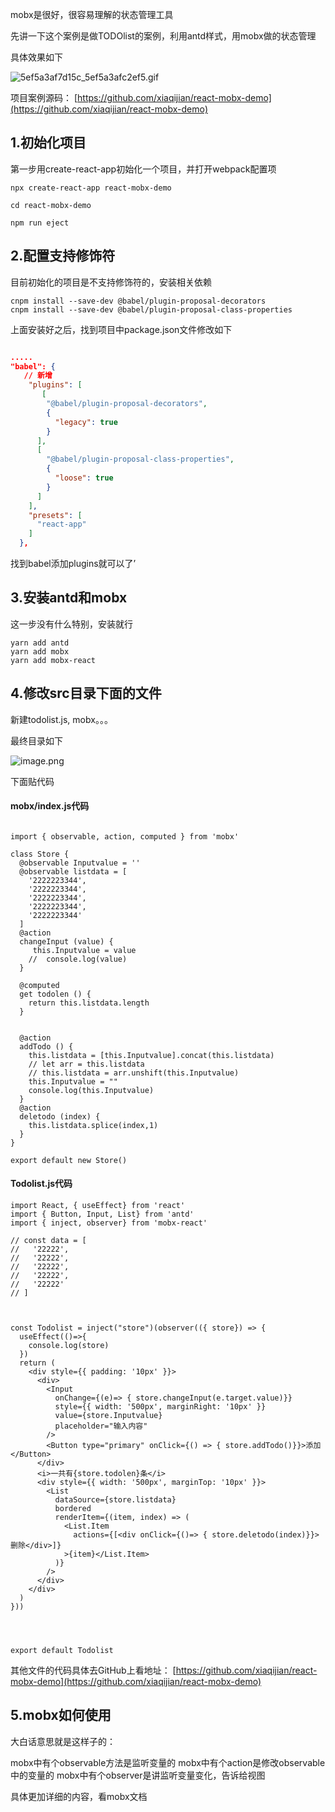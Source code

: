 mobx是很好，很容易理解的状态管理工具

先讲一下这个案例是做TODOlist的案例，利用antd样式，用mobx做的状态管理

具体效果如下

![5ef5a3af7d15c_5ef5a3afc2ef5.gif](https://upload-images.jianshu.io/upload_images/1379609-7bf33b4973a55ec3.gif?imageMogr2/auto-orient/strip)

项目案例源码：
[https://github.com/xiaqijian/react-mobx-demo](https://github.com/xiaqijian/react-mobx-demo)


1.初始化项目
--
第一步用create-react-app初始化一个项目，并打开webpack配置项

```
npx create-react-app react-mobx-demo

cd react-mobx-demo

npm run eject
```

2.配置支持修饰符
--
目前初始化的项目是不支持修饰符的，安装相关依赖
 
```
cnpm install --save-dev @babel/plugin-proposal-decorators
cnpm install --save-dev @babel/plugin-proposal-class-properties
```
上面安装好之后，找到项目中package.json文件修改如下

```json

.....
"babel": {
   // 新增
    "plugins": [
       [
        "@babel/plugin-proposal-decorators",
        {
          "legacy": true
        }
      ],
      [
        "@babel/plugin-proposal-class-properties",
        {
          "loose": true
        }
      ]
    ],
    "presets": [
      "react-app"
    ]
  },

```
找到babel添加plugins就可以了’

3.安装antd和mobx
--

这一步没有什么特别，安装就行
```
yarn add antd
yarn add mobx
yarn add mobx-react
```
4.修改src目录下面的文件
--
新建todolist.js, mobx。。。

最终目录如下

![image.png](https://upload-images.jianshu.io/upload_images/1379609-460719967f020e79.png?imageMogr2/auto-orient/strip%7CimageView2/2/w/1240)

下面贴代码

#### mobx/index.js代码

```

import { observable, action, computed } from 'mobx'

class Store {
  @observable Inputvalue = ''
  @observable listdata = [
    '2222223344',
    '2222223344',
    '2222223344',
    '2222223344',
    '2222223344'
  ]
  @action
  changeInput (value) {
     this.Inputvalue = value
    //  console.log(value)
  }

  @computed
  get todolen () {
    return this.listdata.length
  }


  @action
  addTodo () {
    this.listdata = [this.Inputvalue].concat(this.listdata)
    // let arr = this.listdata
    // this.listdata = arr.unshift(this.Inputvalue)
    this.Inputvalue = ""
    console.log(this.Inputvalue)
  }
  @action
  deletodo (index) {
    this.listdata.splice(index,1)
  }
}

export default new Store()
```
#### Todolist.js代码

```
import React, { useEffect} from 'react'
import { Button, Input, List} from 'antd'
import { inject, observer} from 'mobx-react'

// const data = [
//   '22222',
//   '22222',
//   '22222',
//   '22222',
//   '22222'
// ]



const Todolist = inject("store")(observer(({ store}) => {
  useEffect(()=>{
    console.log(store)
  })
  return (
    <div style={{ padding: '10px' }}>
      <div>
        <Input
          onChange={(e)=> { store.changeInput(e.target.value)}}
          style={{ width: '500px', marginRight: '10px' }}
          value={store.Inputvalue}
          placeholder="输入内容"
        />
        <Button type="primary" onClick={() => { store.addTodo()}}>添加</Button>
      </div>
      <i>一共有{store.todolen}条</i>
      <div style={{ width: '500px', marginTop: '10px' }}>
        <List
          dataSource={store.listdata}
          bordered
          renderItem={(item, index) => (
            <List.Item
              actions={[<div onClick={()=> { store.deletodo(index)}}>删除</div>]}
            >{item}</List.Item>
          )}
        />
      </div>
    </div>
  )
}))




export default Todolist
```
其他文件的代码具体去GitHub上看地址：
[https://github.com/xiaqijian/react-mobx-demo](https://github.com/xiaqijian/react-mobx-demo)


5.mobx如何使用
--
大白话意思就是这样子的：

mobx中有个observable方法是监听变量的
mobx中有个action是修改observable中的变量的
mobx中有个observer是讲监听变量变化，告诉给视图

具体更加详细的内容，看mobx文档